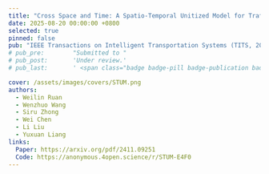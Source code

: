 ```yaml
---
title: "Cross Space and Time: A Spatio-Temporal Unitized Model for Traffic Flow Forecasting"
date: 2025-08-20 00:00:00 +0800
selected: true
pinned: false
pub: "IEEE Transactions on Intelligent Transportation Systems (TITS, 2025)"
# pub_pre:        "Submitted to "
# pub_post:       'Under review.'
# pub_last:       ' <span class="badge badge-pill badge-publication badge-success">Spotlight</span>'

cover: /assets/images/covers/STUM.png
authors:
  - Weilin Ruan
  - Wenzhuo Wang
  - Siru Zhong
  - Wei Chen
  - Li Liu
  - Yuxuan Liang
links:
  Paper: https://arxiv.org/pdf/2411.09251
  Code: https://anonymous.4open.science/r/STUM-E4F0
---
```

